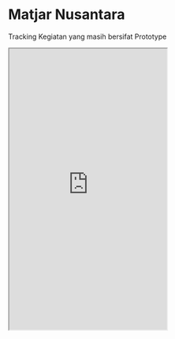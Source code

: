 # Matjar Nusantara
Tracking Kegiatan yang masih bersifat Prototype

<iframe src="https://www.appsheet.com/preview/92d59e03-26cf-463d-a50a-e31562502eb9?refresh=1&wipe=1" width="320" height="568"/>
